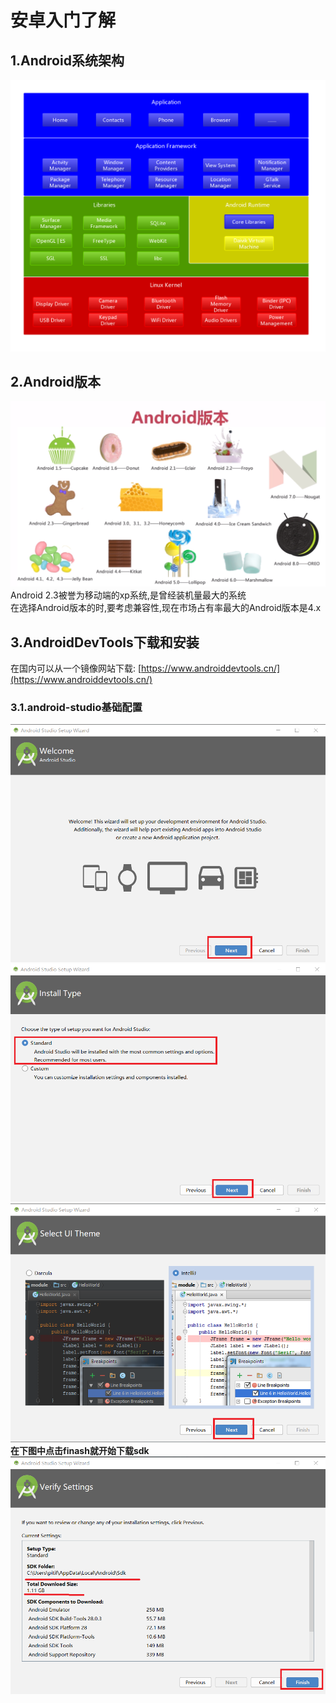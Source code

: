 # 安卓入门了解

## 1.Android系统架构
![fail](img/1.1.PNG)<br>

## 2.Android版本
![fail](img/1.2.PNG)<br>
Android 2.3被誉为移动端的xp系统,是曾经装机量最大的系统<br>
在选择Android版本的时,要考虑兼容性,现在市场占有率最大的Android版本是4.x<br>

## 3.AndroidDevTools下载和安装
在国内可以从一个镜像网站下载:
[https://www.androiddevtools.cn/](https://www.androiddevtools.cn/)<br>

### 3.1.android-studio基础配置
![fail](img/1.3.PNG)<br>
![fail](img/1.4.PNG)<br>
![fail](img/1.5.PNG)<br>
**在下图中点击finash就开始下载sdk**<br>
![fail](img/1.6.PNG)<br>